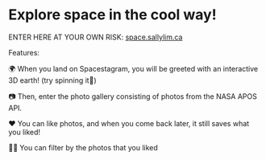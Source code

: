 # Explore space in the cool way!

ENTER HERE AT YOUR OWN RISK: [space.sallylim.ca](http://space.sallylim.ca/)

Features:

🌍 When you land on Spacestagram, you will be greeted with an interactive 3D earth! (try spinning it🤫)

📷 Then, enter the photo gallery consisting of photos from the NASA APOS API.

❤️ You can like photos, and when you come back later, it still saves what you liked!

👍🏻 You can filter by the photos that you liked
